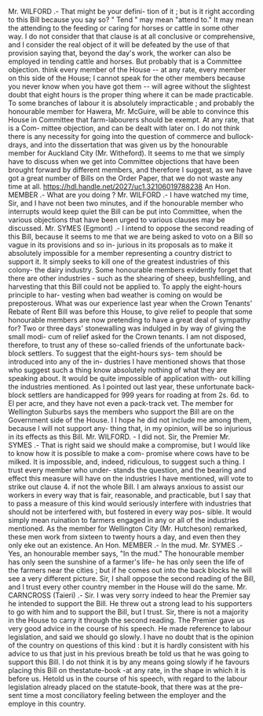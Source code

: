 Mr. WILFORD .- That might be your defini- tion of it ; but is it right according to this Bill because you say so? " Tend " may mean "attend to." It may mean the attending to the feeding or caring for horses or cattle in some other way. I do not consider that that clause is at all conclusive or comprehensive, and I consider the real object of it will be defeated by the use of that provision saying that, beyond the day's work, the worker can also be employed in tending cattle and horses. But probably that is a Committee objection. think every member of the House -- at any rate, every member on this side of the House; I cannot speak for the other members because you never know when you have got them -- will agree without the slightest doubt that eight hours is the proper thing where it can be made practicable. To some branches of labour it is absolutely impracticable ; and probably the honourable member for Hawera, Mr. McGuire, will be able to convince this House in Committee that farm-labourers should be exempt. At any rate, that is a Com- mittee objection, and can be dealt with later on. I do not think there is any necessity for going into the question of commerce and bullock-drays, and into the dissertation that was given us by the honourable member for Auckland City (Mr. Witheford). It seems to me that we simply have to discuss when we get into Committee objections that have been brought forward by different members, and therefore I suggest, as we have got a great number of Bills on the Order Paper, that we do not waste any time at all. https://hdl.handle.net/2027/uc1.32106019788238 An Hon. MEMBER .- What are you doing ? Mr. WILFORD .- I have watched my time, Sir, and I have not been two minutes, and if the honourable member who interrupts would keep quiet the Bill can be put into Committee, when the various objections that have been urged to various clauses may be discussed. Mr. SYMES (Egmont) .- I intend to oppose the second reading of this Bill, because it seems to me that we are being asked to voto on a Bill so vague in its provisions and so in- jurious in its proposals as to make it absolutely impossible for a member representing a country district to support it. It simply seeks to kill one of the greatest industries of this colony- the dairy industry. Some honourable members evidently forget that there are other industries - such as the shearing of sheep, bushfelling, and harvesting that this Bill could not be applied to. To apply the eight-hours principle to har- vesting when bad weather is coming on would be preposterous. What was our experience last year when the Crown Tenants' Rebate of Rent Bill was before this House, to give relief to people that some honourable members are now pretending to have a great deal of sympathy for? Two or three days' stonewalling was indulged in by way of giving the small modi- cum of relief asked for the Crown tenants. I am not disposed, therefore, to trust any of these so-called friends of the unfortunate back-block settlers. To suggest that the eight-hours sys- tem should be introduced into any of the in- dustries I have mentioned shows that those who suggest such a thing know absolutely nothing of what they are speaking about. It would be quite impossible of application with- out killing the industries mentioned. As I pointed out last year, these unfortunate back- block settlers are handicapped for 999 years for roading at from 2s. 6d. to El per acre, and they have not even a pack-track vet. The member for Wellington Suburbs says the members who support the Bill are on the Government side of the House. I I hope he did not include me among them, because I will not support any- thing that, in my opinion, will be so injurious in its effects as this Bill. Mr. WILFORD. - I did not. Sir, the Premier Mr. SYMES .- That is right said we should make a compromise, but I would like to know how it is possible to make a com- promise where cows have to be milked. It is impossible, and, indeed, ridiculous, to suggest such a thing. I trust every member who under- stands the question, and the bearing and effect this measure will have on the industries I have mentioned, will vote to strike out clause 4. if not the whole Bill. I am always anxious to assist our workers in every way that is fair, reasonable, and practicable, but I say that to pass a measure of this kind would seriously interfere with industries that should not be interfered with, but fostered in every way pos- sible. It would simply mean ruination to farmers engaged in any or all of the industries mentioned. As the member for Wellington City (Mr. Hutcheson) remarked, these men work from sixteen to twenty hours a day, and even then they only eke out an existence. An Hon. MEMBER .- In the mud. Mr. SYMES .- Yes, an honourable member says, "In the mud." The honourable member has only seen the sunshine of a farmer's life- he has only seen the life of the farmers near the cities ; but if he comes out into the back blocks he will see a very different picture. Sir, I shall oppose the second reading of the Bill, and I trust every other country member in the House will do the same. Mr. CARNCROSS (Taieri) .- Sir. I was very sorry indeed to hear the Premier say he intended to support the Bill. He threw out a strong lead to his supporters to go with him and to support the Bill, but I trust. Sir, there is not a majority in the House to carry it through the second reading. The Premier gave us very good advice in the course of his speech. He made reference to labour legislation, and said we should go slowly. I have no doubt that is the opinion of the country on questions of this kind : but it is hardly consistent with his advice to us that just in his previous breath be told us that he was going to support this Bill. I do not think it is by any means going slowly if he favours placing this Bill on thestatute-book -at any rate, in the shape in which it is before us. Hetold us in the course of his speech, with regard to the labour legislation already placed on the statute-book, that there was at the pre- sent time a most conciliatory feeling between the employer and the employe in this country. 